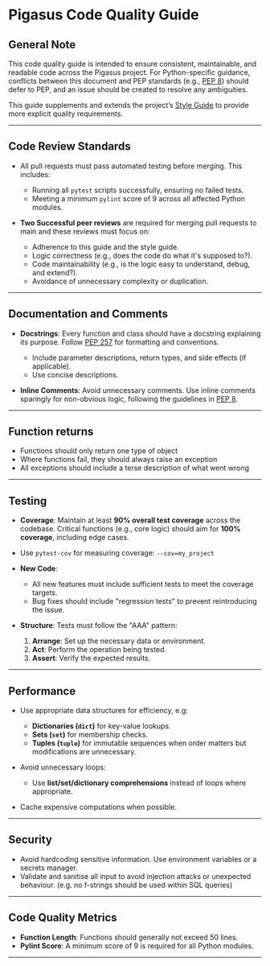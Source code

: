 # Pigasus Code Quality Guide

## General Note

This code quality guide is intended to ensure consistent, maintainable, and readable code across the Pigasus project. For Python-specific guidance, conflicts between this document and PEP standards (e.g., [PEP 8](https://peps.python.org/pep-0008/)) should defer to PEP, and an issue should be created to resolve any ambiguities.

This guide supplements and extends the project’s [Style Guide](./STYLE_GUIDE.md) to provide more explicit quality requirements.

---

## Code Review Standards

- All pull requests must pass automated testing before merging. This includes:
  - Running all `pytest` scripts successfully, ensuring no failed tests.
  - Meeting a minimum `pylint` score of 9 across all affected Python modules.

- **Two Successful peer reviews** are required for merging pull requests to main and these reviews must focus on:
  - Adherence to this guide and the style guide.
  - Logic correctness (e.g., does the code do what it's supposed to?).
  - Code maintainability (e.g., is the logic easy to understand, debug, and extend?).
  - Avoidance of unnecessary complexity or duplication.


---

## Documentation and Comments

- **Docstrings**: Every function and class should have a docstring explaining its purpose. Follow [PEP 257](https://peps.python.org/pep-0257/) for formatting and conventions.
  - Include parameter descriptions, return types, and side effects (if applicable).
  - Use concise descriptions.

- **Inline Comments**: Avoid unnecessary comments. Use inline comments sparingly for non-obvious logic, following the guidelines in [PEP 8](https://peps.python.org/pep-0008/).

---

## Function returns
- Functions should only return one type of object
- Where functions fail, they should always raise an exception
- All exceptions should include a terse description of what went wrong

---

## Testing

- **Coverage**: Maintain at least **90% overall test coverage** across the codebase. Critical functions (e.g., core logic) should aim for **100% coverage**, including edge cases. 
- Use `pytest-cov` for measuring coverage:  `--cov=my_project`

- **New Code**: 
  - All new features must include sufficient tests to meet the coverage targets.
  - Bug fixes should include "regression tests" to prevent reintroducing the issue.

- **Structure**: Tests must follow the "AAA" pattern:
  1. **Arrange**: Set up the necessary data or environment.
  2. **Act**: Perform the operation being tested.
  3. **Assert**: Verify the expected results.


---

## Performance

- Use appropriate data structures for efficiency, e.g:
  - **Dictionaries (`dict`)** for key-value lookups.
  - **Sets (`set`)** for membership checks.
  - **Tuples (`tuple`)** for immutable sequences when order matters but modifications are unnecessary.

- Avoid unnecessary loops:
  - Use **list/set/dictionary comprehensions** instead of loops where appropriate.

- Cache expensive computations when possible.

---

## Security

- Avoid hardcoding sensitive information. Use environment variables or a secrets manager.
- Validate and sanitise all input to avoid injection attacks or unexpected behaviour. (e.g. no f-strings should be used within SQL queries)

---

## Code Quality Metrics

- **Function Length**: Functions should generally not exceed 50 lines.
- **Pylint Score**: A minimum score of 9 is required for all Python modules.

---

